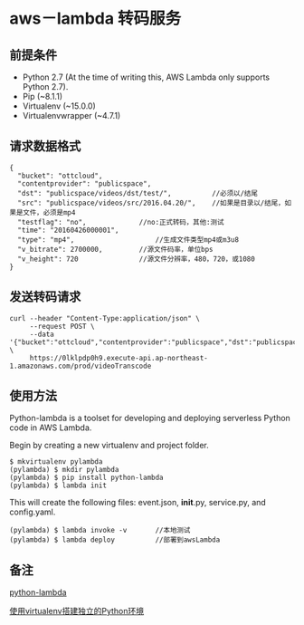 # aws－lambda 转码服务

## 前提条件
* Python 2.7 (At the time of writing this, AWS Lambda only supports Python 2.7).
* Pip (~8.1.1)
* Virtualenv (~15.0.0)
* Virtualenvwrapper (~4.7.1)

## 请求数据格式

	{
	  "bucket": "ottcloud",
	  "contentprovider": "publicspace",
	  "dst": "publicspace/videos/dst/test/",          //必须以/结尾
	  "src": "publicspace/videos/src/2016.04.20/",    //如果是目录以/结尾，如果是文件，必须是mp4
	  "testflag": "no",				//no:正式转码，其他:测试
	  "time": "20160426000001",
	  "type": "mp4",					//生成文件类型mp4或m3u8
	  "v_bitrate": 2700000,			//源文件码率，单位bps
	  "v_height": 720				//源文件分辨率，480，720，或1080
	}


## 发送转码请求
	curl --header "Content-Type:application/json" \
	     --request POST \
	     --data '{"bucket":"ottcloud","contentprovider":"publicspace","dst":"publicspace/videos/dst/test/","src":"publicspace/videos/src/2016.04.20/","testflag":"no","time":"20160426000001","type":"mp4","v_bitrate":2700000,"v_height":720}' \
	     https://0lklpdp0h9.execute-api.ap-northeast-1.amazonaws.com/prod/videoTranscode



## 使用方法
Python-lambda is a toolset for developing and deploying serverless Python code in AWS Lambda.

Begin by creating a new virtualenv and project folder.

	$ mkvirtualenv pylambda
	(pylambda) $ mkdir pylambda
	(pylambda) $ pip install python-lambda
	(pylambda) $ lambda init
This will create the following files: event.json, __init__.py, service.py, and config.yaml.



	(pylambda) $ lambda invoke -v		//本地测试
	(pylambda) $ lambda deploy			//部署到awsLambda
	
	
## 备注

[python-lambda](https://github.com/nficano/python-lambda)

[使用virtualenv搭建独立的Python环境](http://qicheng0211.blog.51cto.com/3958621/1561685)
